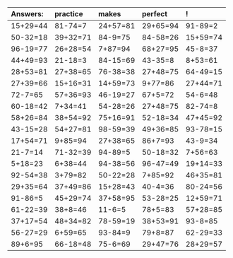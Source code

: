 | Answers: | practice | makes | perfect | ! |
| :--- | :--- | :--- | :--- | :--- |
| 15+29=44 | 81-74=7 | 24+57=81 | 29+65=94 | 91-89=2 | 
| 50-32=18 | 39+32=71 | 84-9=75 | 84-58=26 | 15+59=74 | 
| 96-19=77 | 26+28=54 | 7+87=94 | 68+27=95 | 45-8=37 | 
| 44+49=93 | 21-18=3 | 84-15=69 | 43-35=8 | 8+53=61 | 
| 28+53=81 | 27+38=65 | 76-38=38 | 27+48=75 | 64-49=15 | 
| 27+39=66 | 15+16=31 | 14+59=73 | 9+77=86 | 27+44=71 | 
| 72-7=65 | 57+36=93 | 46-19=27 | 67+5=72 | 54-6=48 | 
| 60-18=42 | 7+34=41 | 54-28=26 | 27+48=75 | 82-74=8 | 
| 58+26=84 | 38+54=92 | 75+16=91 | 52-18=34 | 47+45=92 | 
| 43-15=28 | 54+27=81 | 98-59=39 | 49+36=85 | 93-78=15 | 
| 17+54=71 | 9+85=94 | 27+38=65 | 86+7=93 | 43-9=34 | 
| 21-7=14 | 71-32=39 | 94-89=5 | 50-18=32 | 7+56=63 | 
| 5+18=23 | 6+38=44 | 94-38=56 | 96-47=49 | 19+14=33 | 
| 92-54=38 | 3+79=82 | 50-22=28 | 7+85=92 | 46+35=81 | 
| 29+35=64 | 37+49=86 | 15+28=43 | 40-4=36 | 80-24=56 | 
| 91-86=5 | 45+29=74 | 37+58=95 | 53-28=25 | 12+59=71 | 
| 61-22=39 | 38+8=46 | 11-6=5 | 78+5=83 | 57+28=85 | 
| 37+17=54 | 48+34=82 | 78-59=19 | 38+53=91 | 93-8=85 | 
| 56-27=29 | 6+59=65 | 93-84=9 | 79+8=87 | 62-29=33 | 
| 89+6=95 | 66-18=48 | 75-6=69 | 29+47=76 | 28+29=57 | 
